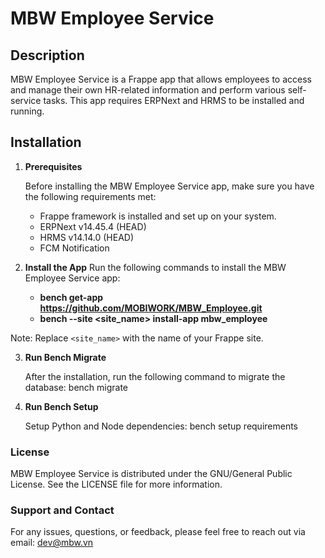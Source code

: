 # MBW Employee Service

## Description

MBW Employee Service is a Frappe app that allows employees to access and manage their own HR-related information and perform various self-service tasks. This app requires ERPNext and HRMS to be installed and running.

## Installation

1. **Prerequisites**

    Before installing the MBW Employee Service app, make sure you have the following requirements met:
    - Frappe framework is installed and set up on your system.
    - ERPNext v14.45.4 (HEAD)
    - HRMS v14.14.0 (HEAD)
    - FCM Notification 

2. **Install the App**
    Run the following commands to install the MBW Employee Service app:<br/>
    - <b>bench get-app https://github.com/MOBIWORK/MBW_Employee.git</b><br/>
    - <b>bench --site <site_name> install-app mbw_employee</b>

Note: Replace `<site_name>` with the name of your Frappe site.

3. **Run Bench Migrate**

    After the installation, run the following command to migrate the database:
    bench migrate

4. **Run Bench Setup**

    Setup Python and Node dependencies:
    bench setup requirements

### License

MBW Employee Service is distributed under the GNU/General Public License. See the LICENSE file for more information.

### Support and Contact

For any issues, questions, or feedback, please feel free to reach out via email: dev@mbw.vn
